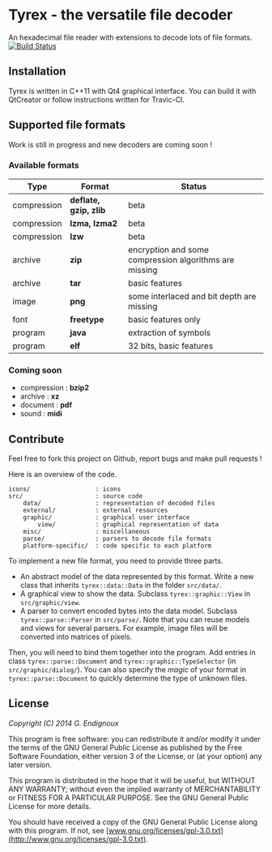 # Tyrex - the versatile file decoder

An hexadecimal file reader with extensions to decode lots of file formats. [![Build Status](https://travis-ci.org/gendx/tyrex.png?branch=master)](https://travis-ci.org/gendx/tyrex)

## Installation

Tyrex is written in C++11 with Qt4 graphical interface. You can build it with QtCreator or follow instructions written for Travic-CI.

## Supported file formats

Work is still in progress and new decoders are coming soon !

### Available formats

Type | Format | Status
---|---|---
compression | **deflate, gzip, zlib** | beta
compression | **lzma, lzma2** | beta
compression | **lzw** | beta
archive | **zip** | encryption and some compression algorithms are missing
archive | **tar** | basic features
image | **png** | some interlaced and bit depth are missing
font | **freetype** | basic features only
program | **java** | extraction of symbols
program | **elf** | 32 bits, basic features

### Coming soon

* compression : **bzip2**
* archive : **xz**
* document : **pdf**
* sound : **midi**

## Contribute

Feel free to fork this project on Github, report bugs and make pull requests !

Here is an overview of the code.

```
icons/                  : icons
src/                    : source code
    data/               : representation of decoded files
    external/           : external resources
    graphic/            : graphical user interface
        view/           : graphical representation of data
    misc/               : miscellaneous
    parse/              : parsers to decode file formats
    platform-specific/  : code specific to each platform
```

To implement a new file format, you need to provide three parts.
* An abstract model of the data represented by this format. Write a new class that inherits `tyrex::data::Data` in the folder `src/data/`.
* A graphical view to show the data. Subclass `tyrex::graphic::View` in `src/graphic/view`.
* A parser to convert encoded bytes into the data model. Subclass `tyrex::parse::Parser` in `src/parse/`.
Note that you can reuse models and views for several parsers. For example, image files will be converted into matrices of pixels.

Then, you will need to bind them together into the program. Add entries in class `tyrex::parse::Document` and `tyrex::graphic::TypeSelector` (in `src/graphic/dialog/`). You can also specify the *magic* of your format in `tyrex::parse::Document` to quickly determine the type of unknown files.

## License

*Copyright (C) 2014  G. Endignoux*

This program is free software: you can redistribute it and/or modify it under the terms of the GNU General Public License as published by the Free Software Foundation, either version 3 of the License, or (at your option) any later version.

This program is distributed in the hope that it will be useful, but WITHOUT ANY WARRANTY; without even the implied warranty of MERCHANTABILITY or FITNESS FOR A PARTICULAR PURPOSE. See the GNU General Public License for more details.

You should have received a copy of the GNU General Public License along with this program. If not, see [www.gnu.org/licenses/gpl-3.0.txt](http://www.gnu.org/licenses/gpl-3.0.txt).

